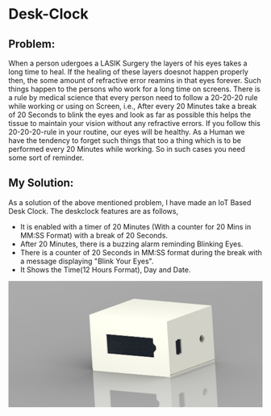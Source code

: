 # Desk-Clock

## Problem:
When a person udergoes a LASIK Surgery the layers of his eyes takes a long time to heal. If the healing of these layers doesnot happen properly then, the some amount of refractive error reamins in that eyes forever. Such things happen to the persons who work for a  long time on screens. There is a rule by medical science that every person need to follow a 20-20-20 rule while working or using on Screen, i.e., After every 20 Minutes take a break of 20 Seconds to blink the eyes and look as far as possible this helps the tissue to maintain your vision without any refractive errors. If you follow this 20-20-20-rule in your routine, our eyes will be healthy.
As a Human we have the tendency to forget such things that too a thing which is to be performed every 20 Minutes while working. So in such cases you need some sort of reminder.

## My  Solution:
As a solution of the above mentioned problem, I have made an IoT Based Desk Clock. The deskclock features are as follows,
- It is enabled with a timer of 20 Minutes (With a counter for 20 Mins in MM:SS Format) with a break of 20 Seconds.
- After 20 Minutes, there is a buzzing alarm reminding Blinking Eyes.
- There is a counter of 20 Seconds in MM:SS format during the break with a message displaying "Blink Your Eyes".
- It Shows the Time(12 Hours Format), Day and Date.


![/assets/images/DeskClock Isometric View.jpg](https://github.com/jayprajapati009/Desk-Clock/blob/master/DeskClock%20Isometric%20View.jpg)
